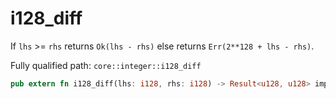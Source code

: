 # i128_diff

If `lhs` >= `rhs` returns `Ok(lhs - rhs)` else returns `Err(2**128 + lhs - rhs)`.

Fully qualified path: `core::integer::i128_diff`

```rust
pub extern fn i128_diff(lhs: i128, rhs: i128) -> Result<u128, u128> implicits(RangeCheck) nopanic;
```

